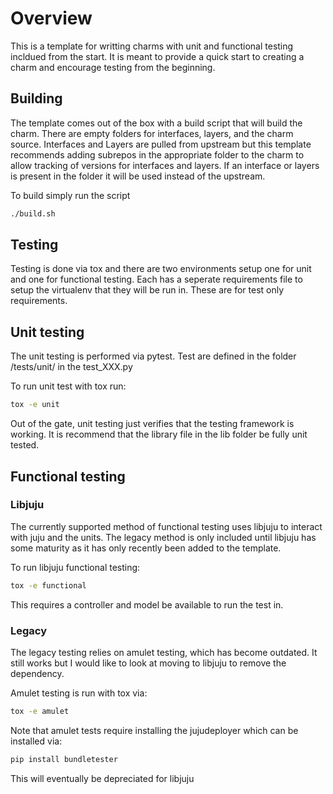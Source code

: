 # Overview
This is a template for writting charms with unit and functional testing incldued
from the start. It is meant to provide a quick start to creating a charm and
encourage testing from the beginning.

## Building
The template comes out of the box with a build script that will build the charm.
There are empty folders for interfaces, layers, and the charm source. Interfaces
and Layers are pulled from upstream but this template recommends adding subrepos
in the appropriate folder to the charm to allow tracking of versions for
interfaces and layers. If an interface or layers is present in the folder it
will be used instead of the upstream.

To build simply run the script
```bash
./build.sh
```

## Testing
Testing is done via tox and there are two environments setup one for unit and
one for functional testing. Each has a seperate requirements file to setup the
virtualenv that they will be run in. These are for test only requirements.

## Unit testing
The unit testing is performed via pytest. Test are defined in the folder
/tests/unit/ in the test_XXX.py

To run unit test with tox run:
```bash
tox -e unit
```

Out of the gate, unit testing just verifies that the testing framework is
working. It is recommend that the library file in the lib folder be fully unit
tested.

## Functional testing

### Libjuju
The currently supported method of functional testing uses libjuju to interact
with juju and the units. The legacy method is only included until libjuju has
some maturity as it has only recently been added to the template.

To run libjuju functional testing:
```bash
tox -e functional
```
This requires a controller and model be available to run the test in.

### Legacy
The legacy testing relies on amulet testing, which has become outdated. It still
works but I would like to look at moving to libjuju to remove the dependency.

Amulet testing is run with tox via:
```bash
tox -e amulet
```

Note that amulet tests require installing the jujudeployer which can be
installed via:
```bash
pip install bundletester
```
This will eventually be depreciated for libjuju
